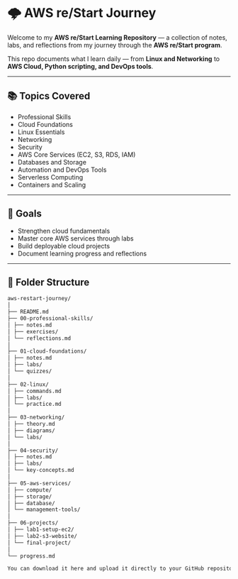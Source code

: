 # 🌩️ AWS re/Start Journey

Welcome to my **AWS re/Start Learning Repository** — a collection of notes, labs, and reflections from my journey through the **AWS re/Start program**. 

This repo documents what I learn daily — from **Linux and Networking** to **AWS Cloud, Python scripting, and DevOps tools**.

---

## 📚 Topics Covered
- Professional Skills 
- Cloud Foundations 
- Linux Essentials 
- Networking 
- Security 
- AWS Core Services (EC2, S3, RDS, IAM) 
- Databases and Storage 
- Automation and DevOps Tools 
- Serverless Computing 
- Containers and Scaling 

---

## 🧠 Goals
- Strengthen cloud fundamentals 
- Master core AWS services through labs 
- Build deployable cloud projects 
- Document learning progress and reflections 

---

## 📁 Folder Structure

```bash
aws-restart-journey/
│
├── README.md
├── 00-professional-skills/
│ ├── notes.md
│ ├── exercises/
│ └── reflections.md
│
├── 01-cloud-foundations/
│ ├── notes.md
│ ├── labs/
│ └── quizzes/
│
├── 02-linux/
│ ├── commands.md
│ ├── labs/
│ └── practice.md
│
├── 03-networking/
│ ├── theory.md
│ ├── diagrams/
│ └── labs/
│
├── 04-security/
│ ├── notes.md
│ ├── labs/
│ └── key-concepts.md
│
├── 05-aws-services/
│ ├── compute/
│ ├── storage/
│ ├── database/
│ └── management-tools/
│
├── 06-projects/
│ ├── lab1-setup-ec2/
│ ├── lab2-s3-website/
│ └── final-project/
│
└── progress.md

You can download it here and upload it directly to your GitHub repository:
